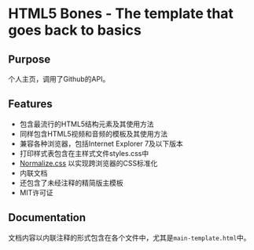 # HTML5 Bones - The template that goes back to basics

## Purpose

个人主页，调用了Github的API。

## Features

- 包含最流行的HTML5结构元素及其使用方法
- 同样包含HTML5视频和音频的模板及其使用方法
- 兼容各种浏览器，包括Internet Explorer 7及以下版本
- 打印样式表包含在主样式文件styles.css中
- [Normalize.css](http://necolas.github.com/normalize.css/) 以实现跨浏览器的CSS标准化
- 内联文档
- 还包含了未经注释的精简版主模板
- MIT许可证

## Documentation

文档内容以内联注释的形式包含在各个文件中，尤其是`main-template.html`中。

